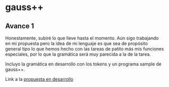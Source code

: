 # gauss++

## Avance 1
Honestamente, subiré lo que lleve hasta el momento. Aún sigo trabajando en mi propuesta pero la idea de mi lenguaje es que sea de propósito general tipo lo que hemos hecho con las tareas de patito más mis funciones especiales, por lo que la gramática será muy parecida a la de la tarea.

Incluyo la gramática en desarrollo con los tokens y un programa sample de gauss++.

Link a la [propuesta en desarrollo](https://1drv.ms/w/s!Ag7C-YtrePDRibEOTF0NMdxTAwwxMA)